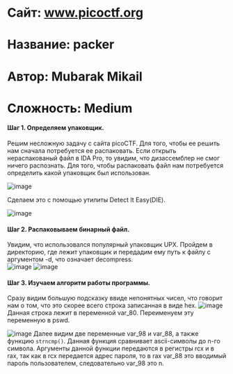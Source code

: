 # Сайт: www.picoctf.org
# Название: packer
# Автор: Mubarak Mikail
# Сложность: Medium

#### Шаг 1. Определяем упаковщик.
Решим несложную задачу с сайта picoCTF. Для того, чтобы ее решить нам сначала потребуется ее распаковать. Если 
открыть нераспакованый файл в IDA Pro, то увидим, что дизассемблер не смог ничего распознать. Для 
того, чтобы распаковать файл нам потребуется определить какой упаковщик был использован. 

![image](https://github.com/user-attachments/assets/14e811db-9f40-4d95-9d52-7c292c874f27)

Сделаем это с помощью утилиты Detect It Easy(DIE). 

![image](https://github.com/user-attachments/assets/888867c5-99a0-439f-87fc-c74778fb0042)

#### Шаг 2. Распаковываем бинарный файл.
Увидим, что использовался популярный упаковщик UPX. Пройдем в директорию, где лежит упаковщик и передадим ему путь к файлу с аргументом -d, что означает 
decompress.\
![image](https://github.com/user-attachments/assets/4d221d06-9704-47fe-b309-3c7de7572acc)
![image](https://github.com/user-attachments/assets/f543bf95-1ccb-4868-830f-772936f2e78d)


#### Шаг 3. Изучаем алгоритм работы программы.

Сразу видим большую подсказку ввиде непонятных чисел, что говорит нам о том, что это скорее всего строка записанная в виде hex. 
![image](https://github.com/user-attachments/assets/3eca55a3-35ee-4e7d-b6fb-4037e854348c)\
Данная строка лежит в переменной var_80. Переименуем эту переменную в pswd.

![image](https://github.com/user-attachments/assets/2791c314-c7bf-40cb-8758-5df58c44f26b)
Далее видим две переменные var_98 и var_88, а также функцию `strncmp()`. Данная функция сравнивает ascii-символы до n-го символа. Аргументы данной функции 
передаются в регистры rcx и в rax, так как в rcx передается адрес пароля, то в rax var_88 это вводимый пароль пользователем, следовательно var_98 это n. 

